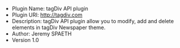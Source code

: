 * Plugin Name: tagDiv API plugin
* Plugin URI: http://tagdiv.com
* Description: tagDiv API plugin allow you to modify, add and delete elements in tagDiv Newspaper theme.
* Author: Jeremy SPAETH
* Version 1.0